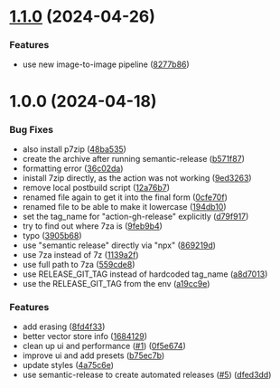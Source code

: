 # [1.1.0](https://github.com/blib-la/vj/compare/v1.0.0...v1.1.0) (2024-04-26)


### Features

* use new image-to-image pipeline ([8277b86](https://github.com/blib-la/vj/commit/8277b866964c4e6d4a9e06b803790518cc98bc3f))

# 1.0.0 (2024-04-18)


### Bug Fixes

* also install p7zip ([48ba535](https://github.com/blib-la/vj/commit/48ba535f127c061d8190997f2334f81c9ff99601))
* create the archive after running semantic-release ([b571f87](https://github.com/blib-la/vj/commit/b571f87744de859bd7a99552654dd053bc114a91))
* formatting error ([36c02da](https://github.com/blib-la/vj/commit/36c02da1ec5d6290bf3aa21470f1348ab332abad))
* inistall 7zip directly, as the action was not working ([9ed3263](https://github.com/blib-la/vj/commit/9ed3263ecf17a4fd327057b9ea107111d738eefc))
* remove local postbuild script ([12a76b7](https://github.com/blib-la/vj/commit/12a76b7ec1c6f9219c057fb0c54ff38f255d0019))
* renamed file again to get it into the final form ([0cfe70f](https://github.com/blib-la/vj/commit/0cfe70fa3735a332442a1012070617531b103e95))
* renamed file to be able to make it lowercase ([194db10](https://github.com/blib-la/vj/commit/194db1040e9d2d5856c28eb161d0a787852dc082))
* set the tag_name for "action-gh-release" explicitly ([d79f917](https://github.com/blib-la/vj/commit/d79f917f1eb9a78f12f9cec28091e2f82d9aa555))
* try to find out where 7za is ([9feb9b4](https://github.com/blib-la/vj/commit/9feb9b42dd19106a342b6f2406bca6eead2d70cc))
* typo ([3905b68](https://github.com/blib-la/vj/commit/3905b681e157556947b6f0b2041b6bb7e8140a9d))
* use "semantic release" directly via "npx" ([869219d](https://github.com/blib-la/vj/commit/869219d062ddcb9243391b9d8a89aff83d220002))
* use 7za instead of 7z ([1139a2f](https://github.com/blib-la/vj/commit/1139a2ff920f50cfbdd66546218ff0a0ea4e8965))
* use full path to 7za ([559cde8](https://github.com/blib-la/vj/commit/559cde855ad5f6062774193823c17e13fbeddeea))
* use RELEASE_GIT_TAG instead of hardcoded tag_name ([a8d7013](https://github.com/blib-la/vj/commit/a8d70139ec6d50a58851e06d9167a6535515f296))
* use the RELEASE_GIT_TAG from the env ([a19cc9e](https://github.com/blib-la/vj/commit/a19cc9ed1057e46a4792383919ad27cf50a4f9e0))


### Features

* add erasing ([8fd4f33](https://github.com/blib-la/vj/commit/8fd4f3395bf1cea181e7ef6951434701d9ff31a7))
* better vector store info ([1684129](https://github.com/blib-la/vj/commit/16841293b1470f0f60d43763cf1d2f83b9907e53))
* clean up ui and performance ([#1](https://github.com/blib-la/vj/issues/1)) ([0f5e674](https://github.com/blib-la/vj/commit/0f5e674162ffb59159fef05c089819abefdcb02b))
* improve ui and add presets ([b75ec7b](https://github.com/blib-la/vj/commit/b75ec7bef3e46f5226a466fca509b6aa023dfd5e))
* update styles ([4a75c6e](https://github.com/blib-la/vj/commit/4a75c6e8ded6141881a398ace9461ff0591b6620))
* use semantic-release to create automated releases ([#5](https://github.com/blib-la/vj/issues/5)) ([dfed3dd](https://github.com/blib-la/vj/commit/dfed3dd13055a33906a15fe9356cabe8dea8793a))
